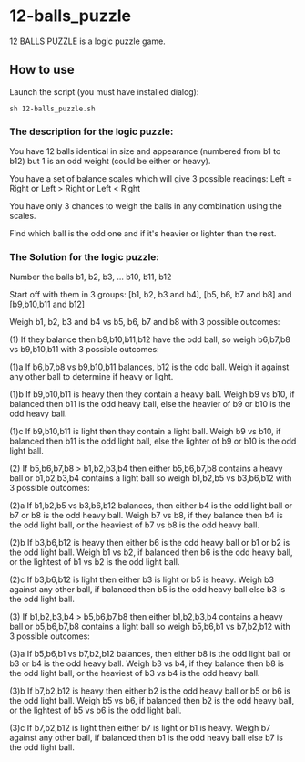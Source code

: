 # 12-balls_puzzle

12 BALLS PUZZLE is a logic puzzle game.

## How to use

Launch the script (you must have installed dialog):

    sh 12-balls_puzzle.sh


### The description for the logic puzzle:

You have 12 balls identical in size and appearance (numbered from b1 to b12) but 1 is an odd weight (could be either or heavy).

You have a set of balance scales which will give 3 possible readings: Left = Right or Left > Right or Left < Right

You have only 3 chances to weigh the balls in any combination using the scales.

Find which ball is the odd one and if it's heavier or lighter than the rest.


### The Solution for the logic puzzle:

Number the balls b1, b2, b3, ... b10, b11, b12

Start off with them in 3 groups: [b1, b2, b3 and b4], [b5, b6, b7 and b8] and [b9,b10,b11 and b12]

Weigh b1, b2, b3 and b4 vs b5, b6, b7 and b8 with 3 possible outcomes:

(1) If they balance then b9,b10,b11,b12 have the odd ball, so weigh b6,b7,b8 vs b9,b10,b11 with 3 possible outcomes:

(1)a If b6,b7,b8 vs b9,b10,b11 balances, b12 is the odd ball. Weigh it against any other ball to determine if heavy or light.

(1)b If b9,b10,b11 is heavy then they contain a heavy ball. Weigh b9 vs b10, if balanced then b11 is the odd heavy ball, else the heavier of b9 or b10 is the odd heavy ball.

(1)c If b9,b10,b11 is light then they contain a light ball. Weigh b9 vs b10, if balanced then b11 is the odd light ball, else the lighter of b9 or b10 is the odd light ball.


(2) If b5,b6,b7,b8 > b1,b2,b3,b4 then either b5,b6,b7,b8 contains a heavy ball or b1,b2,b3,b4 contains a light ball so weigh b1,b2,b5 vs b3,b6,b12 with 3 possible outcomes:

(2)a If b1,b2,b5 vs b3,b6,b12 balances, then either b4 is the odd light ball or b7 or b8 is the odd heavy ball. Weigh b7 vs b8, if they balance then b4 is the odd light ball, or the heaviest of b7 vs b8 is the odd heavy ball.

(2)b If b3,b6,b12 is heavy then either b6 is the odd heavy ball or b1 or b2 is the odd light ball. Weigh b1 vs b2, if balanced then b6 is the odd heavy ball, or the lightest of b1 vs b2 is the odd light ball.

(2)c If b3,b6,b12 is light then either b3 is light or b5 is heavy. Weigh b3 against any other ball, if balanced then b5 is the odd heavy ball else b3 is the odd light ball.


(3) If b1,b2,b3,b4 > b5,b6,b7,b8 then either b1,b2,b3,b4 contains a heavy ball or b5,b6,b7,b8 contains a light ball so weigh b5,b6,b1 vs b7,b2,b12 with 3 possible outcomes:

(3)a If b5,b6,b1 vs b7,b2,b12 balances, then either b8 is the odd light ball or b3 or b4 is the odd heavy ball. Weigh b3 vs b4, if they balance then b8 is the odd light ball, or the heaviest of b3 vs b4 is the odd heavy ball.

(3)b If b7,b2,b12 is heavy then either b2 is the odd heavy ball or b5 or b6 is the odd light ball. Weigh b5 vs b6, if balanced then b2 is the odd heavy ball, or the lightest of b5 vs b6 is the odd light ball.

(3)c If b7,b2,b12 is light then either b7 is light or b1 is heavy. Weigh b7 against any other ball, if balanced then b1 is the odd heavy ball else b7 is the odd light ball.
